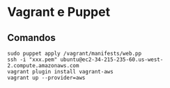 # Vagrant e Puppet

## Comandos

```
sudo puppet apply /vagrant/manifests/web.pp
ssh -i "xxx.pem" ubuntu@ec2-34-215-235-60.us-west-2.compute.amazonaws.com
vagrant plugin install vagrant-aws
vagrant up --provider=aws
```
